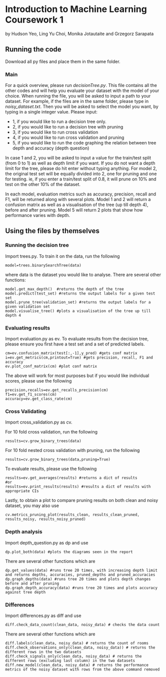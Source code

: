 # Introduction to Machine Learning Coursework 1

by Hudson Yeo, Ling Yu Choi, Monika Jotautaite and Grzegorz Sarapata

## Running the code

Download all py files and place them in the same folder. 

### Main 

For a quick overview, please run *decisionTree.py*.
This file contains all the other codes and will help you evaluate your dataset with the model of your choice.
When running the file, you will be asked to input a path to your dataset. For example, if the files are in the same folder, please type in *noisy_dataset.txt*.
Then you will be asked to select the model you want, by typing in a single integer value.
Please input: 

- 1, if you would like to run a decision tree only.
- 2, if you would like to run a decision tree with pruning
- 3, if you would like to run cross validation
- 4, if you would like to run cross validation and pruning
 - 5, if you would like to run the code graphing the relation between tree depth and accuracy (depth question)

In case 1 and 2, you will be asked to input a value for the train/test split (from 0 to 1) as well as depth limit if you want. If you do not want a depth limit for the tree, please do hit enter without typing anything. For model 2, the original test set will be equally divided into 2, one for pruning and one for testing. ie, if you enter a train/test split of 0.8, it will prune on 10% and test on the other 10% of the dataset.

In each model, evaluation metrics such as accuracy, precision, recall and F1, will be returned along with several plots. Model 1 and 2 will return a confusion matrix as well as a visualisation of the tree (up till depth 4), before and after pruning. Model 5 will return 2 plots that show how performance varies with depth.

## Using the files by themselves

### Running the decision tree

Import trees.py. To train it on the data, run the following

```
model=trees.binarySearchTree(data)
```

where data is the dataset you would like to analyse.
There are several other functions:

```
model.get_max_depth()  #returns the depth of the tree
model.predict(test_set) #returns the output labels for a given test set
model.prune_tree(validation_set) #returns the output labels for a given validation set
model.visualise_tree() #plots a visualisation of the tree up till depth 4
```

### Evaluating results

Import evaluation.py as ev. To evaluate results from the decision tree, please ensure you first have a test set and a set of predicted labels. 

```
cm=ev.confusion_matrix(test[:,-1],y_pred) #gets conf matrix
i=ev.get_metrics(cm,printout=True) #gets precision, recall, F1 and accuracy
ev.plot_conf_matrix(cm) #plot conf matrix
```

The above will work for most purposes but if you would like individual scores, please use the following
```
precision,recalls=ev.get_recalls_precision(cm)
f1=ev.get_f1_scores(cm)
accuracy=ev.get_class_rate(cm)
```

### Cross Validating

Import cross_validation.py as cv. 

For 10 fold cross validation, run the following
```
results=cv.grow_binary_trees(data)
```

For 10 fold nested cross validation with pruning, run the following
```
results=cv.grow_binary_trees(data,pruning=True)
```

To evaluate results, please use the following
```
results=ev.get_averages(results) #returns a dict of results
#or
results=ev.print_results(results) #results a dict of results with appropriate CIs
```

Lastly, to obtain a plot to compare pruning results on both clean and noisy dataset, you may also use 
```
cv.metrics_pruning_plot(results_clean, results_clean_pruned, results_noisy, results_noisy_pruned)
```

### Depth analysis

Import depth_question.py as dp and use
```
dp.plot_both(data) #plots the diagrams seen in the report
```
There are several other functions which are
```
dp.get_values(data) #runs tree 20 times, with increasing depth limit and returns depths, accuracies, pruned_depths and pruned_accuracies
dp.graph_depths(data) #runs tree 20 times and plots depth changes before and after pruning
dp.graph_depth_accuracy(data) #runs tree 20 times and plots accuracy against tree depth
```

### Differences

Import differences.py as diff and use
```
diff.check_data_count(clean_data, noisy_data) # checks the data count
```
There are several other functions which are
```
diff.labels(clean_data, noisy_data) # returns the count of rooms
diff.check_observations_only(clean_data, noisy_data)) # returns the different rows in the two datasets
diff.check_signals_only(clean_data, noisy_data) # returns the different rows (excluding last column) in the two datasets
diff.new_model(clean_data, noisy_data) # returns the performance metrics of the noisy dataset with rows from the above command removed
```

